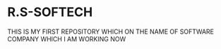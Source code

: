 # R.S-SOFTECH
THIS IS MY FIRST REPOSITORY WHICH ON THE NAME OF SOFTWARE COMPANY WHICH I AM WORKING NOW
